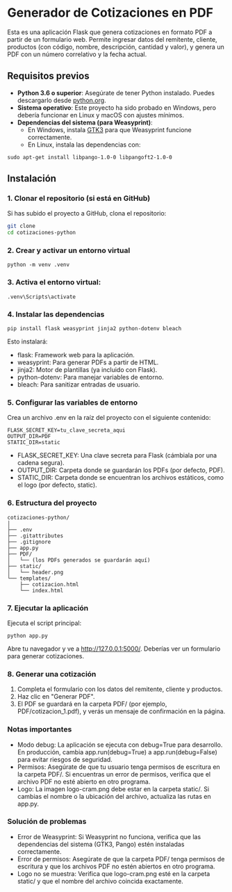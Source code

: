 # Generador de Cotizaciones en PDF

Esta es una aplicación Flask que genera cotizaciones en formato PDF a partir de un formulario web. Permite ingresar datos del remitente, cliente, productos (con código, nombre, descripción, cantidad y valor), y genera un PDF con un número correlativo y la fecha actual.

## Requisitos previos

- **Python 3.6 o superior**: Asegúrate de tener Python instalado. Puedes descargarlo desde [python.org](https://www.python.org/downloads/).
- **Sistema operativo**: Este proyecto ha sido probado en Windows, pero debería funcionar en Linux y macOS con ajustes mínimos.
- **Dependencias del sistema (para Weasyprint)**:
  - En Windows, instala [GTK3](https://github.com/tschoonj/GTK-for-Windows-Runtime-Environment-Installer) para que Weasyprint funcione correctamente.
  - En Linux, instala las dependencias con:
```
sudo apt-get install libpango-1.0-0 libpangoft2-1.0-0
 ```
## Instalación

### 1. Clonar el repositorio (si está en GitHub)

Si has subido el proyecto a GitHub, clona el repositorio:

```bash
git clone 
cd cotizaciones-python
```
### 2. Crear y activar un entorno virtual  
```
python -m venv .venv
```
### 3. Activa el entorno virtual:
```
.venv\Scripts\activate
```
### 4. Instalar las dependencias
```
pip install flask weasyprint jinja2 python-dotenv bleach
```
Esto instalará:
- flask: Framework web para la aplicación.
- weasyprint: Para generar PDFs a partir de HTML.
- jinja2: Motor de plantillas (ya incluido con Flask).
- python-dotenv: Para manejar variables de entorno.
- bleach: Para sanitizar entradas de usuario.

### 5. Configurar las variables de entorno
Crea un archivo .env en la raíz del proyecto con el siguiente contenido:
```
FLASK_SECRET_KEY=tu_clave_secreta_aqui
OUTPUT_DIR=PDF
STATIC_DIR=static
```

- FLASK_SECRET_KEY: Una clave secreta para Flask (cámbiala por una cadena segura).
- OUTPUT_DIR: Carpeta donde se guardarán los PDFs (por defecto, PDF).
- STATIC_DIR: Carpeta donde se encuentran los archivos estáticos, como el logo (por defecto, static).

### 6. Estructura del proyecto
```
cotizaciones-python/
│
├── .env
├── .gitattributes
├── .gitignore
├── app.py
├── PDF/
│   └── (los PDFs generados se guardarán aquí)
├── static/
│   └── header.png
└── templates/
    ├── cotizacion.html
    └── index.html
```
### 7. Ejecutar la aplicación
Ejecuta el script principal:
```
python app.py
```
Abre tu navegador y ve a http://127.0.0.1:5000/. Deberías ver un formulario para generar cotizaciones.

### 8. Generar una cotización
1. Completa el formulario con los datos del remitente, cliente y productos.
2. Haz clic en "Generar PDF".
3. El PDF se guardará en la carpeta PDF/ (por ejemplo, PDF/cotizacion_1.pdf), y verás un mensaje de confirmación en la página.

### Notas importantes
- Modo debug: La aplicación se ejecuta con debug=True para desarrollo. En producción, cambia app.run(debug=True) a app.run(debug=False) para evitar riesgos de seguridad.
- Permisos: Asegúrate de que tu usuario tenga permisos de escritura en la carpeta PDF/. Si encuentras un error de permisos, verifica que el archivo PDF no esté abierto en otro programa.
- Logo: La imagen logo-cram.png debe estar en la carpeta static/. Si cambias el nombre o la ubicación del archivo, actualiza las rutas en app.py.

### Solución de problemas
- Error de Weasyprint: Si Weasyprint no funciona, verifica que las dependencias del sistema (GTK3, Pango) estén instaladas correctamente.
- Error de permisos: Asegúrate de que la carpeta PDF/ tenga permisos de escritura y que los archivos PDF no estén abiertos en otro programa.
- Logo no se muestra: Verifica que logo-cram.png esté en la carpeta static/ y que el nombre del archivo coincida exactamente.



